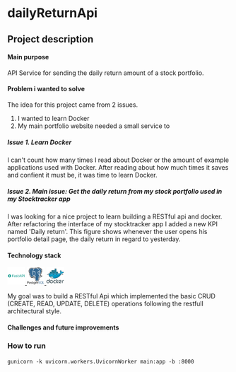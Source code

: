 # dailyReturnApi


## Project description

####  Main purpose
API Service for sending the daily return amount of a stock portfolio.



#### Problem i wanted to solve
The idea for this project came from 2 issues. 
1. I wanted to learn Docker 
2. My main portfolio website needed a small service to 

##### Issue 1. Learn Docker

I can't count how many times I read about Docker or the amount of example applications used with Docker. After reading about how much times it saves and confient it must be, it was time to learn Docker. 

##### Issue 2. Main issue: Get the daily return from my stock portfolio used in my Stocktracker app

I was looking for a nice project to learn building a RESTful api and docker. After refactoring the interface of my stocktracker app I added a new KPI named 'Daily return'. This figure shows whenever the user opens his portfolio detail page, the daily return in regard to yesterday. 

####  Technology stack
<p align="left">
   <a href="https://fastapi.tiangolo.com/" target="_blank" rel="noreferrer"> <img
      src="https://github.com/devicons/devicon/blob/master/icons/fastapi/fastapi-original-wordmark.svg"
      alt="fastapi" width="40" height="40"/> </a>
   <a href="https://www.postgresql.org" target="_blank" rel="noreferrer"> <img
      src="https://raw.githubusercontent.com/devicons/devicon/master/icons/postgresql/postgresql-original-wordmark.svg"
      alt="postgresql" width="40" height="40"/> </a>
   <a href="https://www.docker.com/" target="_blank" rel="noreferrer"> <img
      src="https://github.com/devicons/devicon/blob/master/icons/docker/docker-original-wordmark.svg" alt="docker" width="40"
      height="40"/> </a>
</p>

My goal was to build a RESTful Api which implemented the basic CRUD (CREATE, READ, UPDATE, DELETE) operations following the restfull architectural style. 
####  Challenges and future improvements

### How to run
`gunicorn -k uvicorn.workers.UvicornWorker main:app -b :8000`
